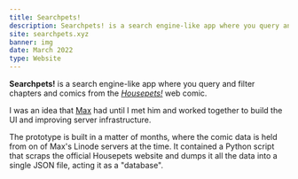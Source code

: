```yaml
---
title: Searchpets!
description: Searchpets! is a search engine-like app where you query and filter chapters and comics from the Housepets! web comic.
site: searchpets.xyz
banner: img
date: March 2022
type: Website
---
```


**Searchpets!** is a search engine-like app where you query and filter chapters and comics from the [_Housepets!_](https://housepetscomic.com) web comic.

I was an idea that [Max](https://github.com/thatITfox) had until I met him and worked together to build the UI and improving server infrastructure.

The prototype is built in a matter of months, where the comic data is held from on of Max's Linode servers at the time. It contained a Python script that scraps the official Housepets website and dumps it all the data into a single JSON file, acting it as a "database".

